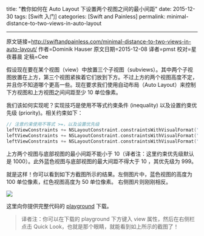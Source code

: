 title: "教你如何在 Auto Layout 下设置两个视图之间的最小间距"
date: 2015-12-30
tags: [Swift 入门]
categories: [Swift and Painless]
permalink: minimal-distance-to-two-views-in-auto-layout

---
原文链接=http://swiftandpainless.com/minimal-distance-to-two-views-in-auto-layout/
作者=Dominik Hauser
原文日期=2015-12-08
译者=pmst
校对=星夜暮晨
定稿=Cee

<!--此处开始正文-->

假设现在要在某个视图（view）中放置三个子视图（subviews）。其中两个子视图放置在上方，第三个视图紧挨着它们放到下方。不过上方的两个视图高度不定，并且你不知道哪个更高一些。现在要求我们使用自动布局（Auto Layout）来控制下方视图和上方视图之间间距至少 10 单位像素。

<!--more-->

我们该如何实现呢？实现技巧是使用不等式约束条件 (inequality) 以及设置约束优先级 (priority)。相关约束如下：

```swift
// 注意约束使用不等式 >=，以及设置优先级
leftViewConstraints += NSLayoutConstraint.constraintsWithVisualFormat("V:[red(50)]-(>=10)-[green]", options: [], metrics: nil, views: leftViews)
leftViewConstraints += NSLayoutConstraint.constraintsWithVisualFormat("V:[blue(100)]-(>=10)-[green]", options: [], metrics: nil, views: leftViews)
leftViewConstraints += NSLayoutConstraint.constraintsWithVisualFormat("V:[blue(100)]-(<=10@999)-[green]", options: [], metrics: nil, views: leftViews)
```

上方两个视图与底部视图的最小间距不能小于 10（译者注：这里约束优先级默认是 1000）。此外蓝色视图与底部视图的最大间距不得大于 10 ，其优先级为 999。

就是这样！你可以看到如下方截图所示的结果。左侧图片中，蓝色视图的高度为 100 单位像素，红色视图高度为 50 单位像素。 右侧图片则刚刚相反。


![](/img/articles/minimal-distance-to-two-views-in-auto-layout/Screen-Shot-2015-12-08-at-21.52.25-300x155.png1451437944.9187686)

这里向你提供完整代码的 [playground](http://swift.eltanin.uberspace.de/wp-content/uploads/2015/12/MinimalDistanceAutoLayoutPlayground.playground.zip) 下载。



> 译者注：你可以在下载的 playground 下方键入 view 属性，然后在右侧栏点击 Quick Look，也就是那个眼睛，就能看到如上所示的截图了！






[1]:	http://swift.eltanin.uberspace.de/wp-content/uploads/2015/12/MinimalDistanceAutoLayoutPlayground.playground.zip

[image-1]:	http://swift.eltanin.uberspace.de/wp-content/uploads/2015/12/Screen-Shot-2015-12-08-at-21.52.25-300x155.png